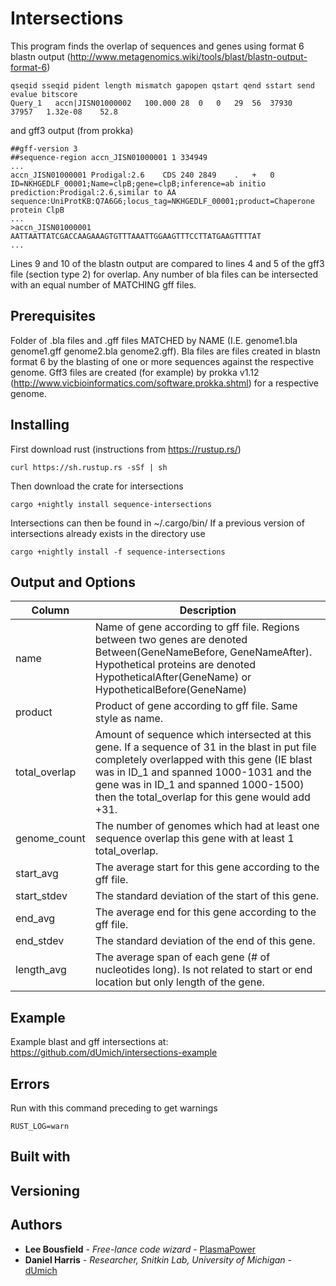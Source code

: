 # Intersections
This program finds the overlap of sequences and genes using format 6 blastn output (http://www.metagenomics.wiki/tools/blast/blastn-output-format-6)
  
  ```
  qseqid sseqid pident length mismatch gapopen qstart qend sstart send evalue bitscore
  Query_1	accn|JISN01000002	100.000	28	0	0	29	56	37930	37957	1.32e-08	52.8
  ```

and gff3 output (from prokka)
  
  ```
  ##gff-version 3
  ##sequence-region accn_JISN01000001 1 334949
  ...
  accn_JISN01000001	Prodigal:2.6	CDS	240	2849	.	+	0	ID=NKHGEDLF_00001;Name=clpB;gene=clpB;inference=ab initio prediction:Prodigal:2.6,similar to AA sequence:UniProtKB:Q7A6G6;locus_tag=NKHGEDLF_00001;product=Chaperone protein ClpB
  ...
  >accn_JISN01000001
  AATTAATTATCGACCAAGAAAGTGTTTAAATTGGAAGTTTCCTTATGAAGTTTTAT
  ...
  ```

Lines 9 and 10 of the blastn output are compared to lines 4 and 5 of the gff3 file (section type 2) for overlap. Any number of bla files can be intersected with an equal number of MATCHING gff files.

## Prerequisites
Folder of .bla files and .gff files MATCHED by NAME (I.E. genome1.bla genome1.gff genome2.bla genome2.gff). Bla files are files created in blastn format 6 by the blasting of one or more sequences against the respective genome. Gff3 files are created (for example) by prokka v1.12 (http://www.vicbioinformatics.com/software.prokka.shtml) for a respective genome.

## Installing
First download rust (instructions from https://rustup.rs/)

```
curl https://sh.rustup.rs -sSf | sh
```

Then download the crate for intersections

```
cargo +nightly install sequence-intersections
```

Intersections can then be found in ~/.cargo/bin/
If a previous version of intersections already exists in the directory use

```
cargo +nightly install -f sequence-intersections
```

## Output and Options

| Column | Description |
| --- | --- |
| name | Name of gene according to gff file. Regions between two genes are denoted Between(GeneNameBefore, GeneNameAfter). Hypothetical proteins are denoted HypotheticalAfter(GeneName) or HypotheticalBefore(GeneName) |
| product | Product of gene according to gff file. Same style as name. |
| total_overlap | Amount of sequence which intersected at this gene. If a sequence of 31 in the blast in put file completely overlapped with this gene (IE blast was in ID_1 and spanned 1000-1031 and the gene was in ID_1 and spanned 1000-1500) then the total_overlap for this gene would add +31. |
| genome_count | The number of genomes which had at least one sequence overlap this gene with at least 1 total_overlap. |
| start_avg | The average start for this gene according to the gff file. | 
| start_stdev | The standard deviation of the start of this gene. |
| end_avg | The average end for this gene according to the gff file. | 
| end_stdev | The standard deviation of the end of this gene. |
| length_avg | The average span of each gene (# of nucleotides long). Is not related to start or end location but only length of the gene. | 

## Example
Example blast and gff intersections at: https://github.com/dUmich/intersections-example

## Errors
Run with this command preceding to get warnings

```
RUST_LOG=warn 
```

## Built with

## Versioning 

## Authors
* **Lee Bousfield** - *Free-lance code wizard* - [PlasmaPower](https://github.com/PlasmaPower)
* **Daniel Harris** - *Researcher, Snitkin Lab, University of Michigan* - [dUmich](https://github.com/dUmich)
